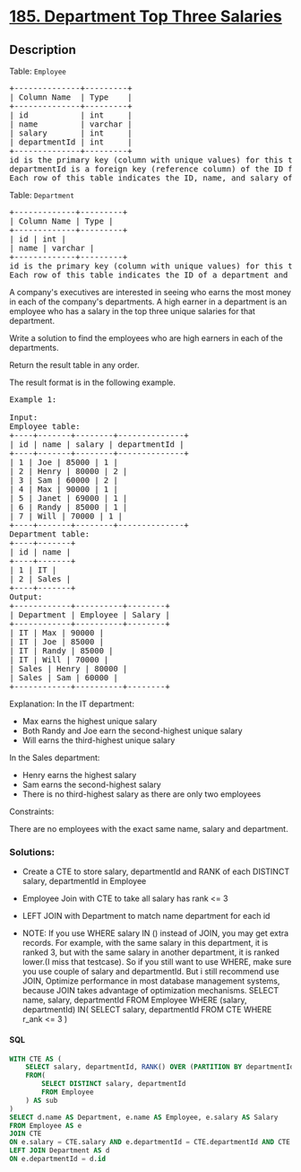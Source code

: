 # [185. Department Top Three Salaries](https://leetcode.com/problems/department-top-three-salaries/)

## Description

<p>Table: <code>Employee</code></p>

<pre>
+--------------+---------+
| Column Name  | Type    |
+--------------+---------+
| id           | int     |
| name         | varchar |
| salary       | int     |
| departmentId | int     |
+--------------+---------+
id is the primary key (column with unique values) for this table.
departmentId is a foreign key (reference column) of the ID from the Department table.
Each row of this table indicates the ID, name, and salary of an employee. It also contains the ID of their department.
</pre>

<p>Table: <code>Department</code></p>

<pre>
+-------------+---------+
| Column Name | Type |
+-------------+---------+
| id | int |
| name | varchar |
+-------------+---------+
id is the primary key (column with unique values) for this table.
Each row of this table indicates the ID of a department and its name.
</pre>

A company's executives are interested in seeing who earns the most money in each of the company's departments. A high earner in a department is an employee who has a salary in the top three unique salaries for that department.

Write a solution to find the employees who are high earners in each of the departments.

Return the result table in any order.

The result format is in the following example.

<pre>
Example 1:

Input:
Employee table:
+----+-------+--------+--------------+
| id | name | salary | departmentId |
+----+-------+--------+--------------+
| 1 | Joe | 85000 | 1 |
| 2 | Henry | 80000 | 2 |
| 3 | Sam | 60000 | 2 |
| 4 | Max | 90000 | 1 |
| 5 | Janet | 69000 | 1 |
| 6 | Randy | 85000 | 1 |
| 7 | Will | 70000 | 1 |
+----+-------+--------+--------------+
Department table:
+----+-------+
| id | name |
+----+-------+
| 1 | IT |
| 2 | Sales |
+----+-------+
Output:
+------------+----------+--------+
| Department | Employee | Salary |
+------------+----------+--------+
| IT | Max | 90000 |
| IT | Joe | 85000 |
| IT | Randy | 85000 |
| IT | Will | 70000 |
| Sales | Henry | 80000 |
| Sales | Sam | 60000 |
+------------+----------+--------+
</pre>

Explanation:
In the IT department:

- Max earns the highest unique salary
- Both Randy and Joe earn the second-highest unique salary
- Will earns the third-highest unique salary

In the Sales department:

- Henry earns the highest salary
- Sam earns the second-highest salary
- There is no third-highest salary as there are only two employees

Constraints:

There are no employees with the exact same name, salary and department.

### Solutions:

- Create a CTE to store salary, departmentId and RANK of each DISTINCT salary, departmentId in Employee
- Employee Join with CTE to take all salary has rank <= 3
- LEFT JOIN with Department to match name department for each id

- NOTE: If you use WHERE salary IN () instead of JOIN, you may get extra records. For example, with the same salary in this department, it is ranked 3, but with the same salary in another department, it is ranked lower.(I miss that testcase). So if you still want to use WHERE, make sure you use couple of salary and departmentId. But i still recommend use JOIN, Optimize performance in most database management systems, because JOIN takes advantage of optimization mechanisms.
  SELECT name, salary, departmentId
  FROM Employee
  WHERE (salary, departmentId) IN(
  SELECT salary, departmentId
  FROM CTE
  WHERE r_ank <= 3
  )

#### SQL

```sql
WITH CTE AS (
    SELECT salary, departmentId, RANK() OVER (PARTITION BY departmentId ORDER BY salary DESC) AS r_ank
    FROM(
        SELECT DISTINCT salary, departmentId
        FROM Employee
    ) AS sub
)
SELECT d.name AS Department, e.name AS Employee, e.salary AS Salary
FROM Employee AS e
JOIN CTE
ON e.salary = CTE.salary AND e.departmentId = CTE.departmentId AND CTE.r_ank <= 3
LEFT JOIN Department AS d
ON e.departmentId = d.id
```
